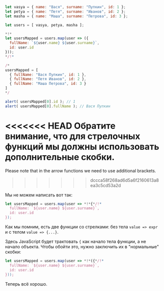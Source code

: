 
```js run no-beautify
let vasya = { name: "Вася", surname: "Пупкин", id: 1 };
let petya = { name: "Петя", surname: "Иванов", id: 2 };
let masha = { name: "Маша", surname: "Петрова", id: 3 };

let users = [ vasya, petya, masha ];

*!*
let usersMapped = users.map(user => ({
  fullName: `${user.name} ${user.surname}`,
  id: user.id
}));
*/!*

/*
usersMapped = [
  { fullName: "Вася Пупкин", id: 1 },
  { fullName: "Петя Иванов", id: 2 },
  { fullName: "Маша Петрова", id: 3 }
]
*/

alert( usersMapped[0].id ); // 1
alert( usersMapped[0].fullName ); // Вася Пупкин
```

<<<<<<< HEAD
Обратите внимание, что для стрелочных функций мы должны использовать дополнительные скобки.
=======
Please note that in the arrow functions we need to use additional brackets. 
>>>>>>> dccca58f268ad6d5a6f2160613a8ea3c5cd53a2d

Мы не можем написать вот так:
```js
let usersMapped = users.map(user => *!*{*/!*
  fullName: `${user.name} ${user.surname}`,
  id: user.id
});
```

Как мы помним, есть две функции со стрелками: без тела `value => expr` и с телом `value => {...}`.

Здесь JavaScript будет трактовать `{` как начало тела функции, а не начало объекта. Чтобы обойти это, нужно заключить их в "нормальные" скобки:

```js
let usersMapped = users.map(user => *!*({*/!*
  fullName: `${user.name} ${user.surname}`,
  id: user.id
}));
```

Теперь всё хорошо.


